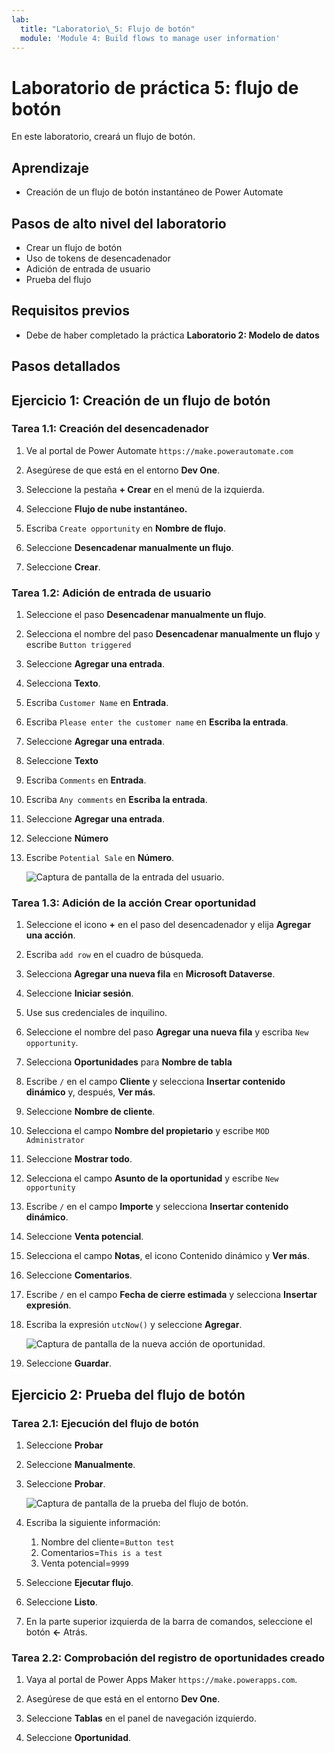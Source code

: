 ```yaml
---
lab:
  title: "Laboratorio\_5: Flujo de botón"
  module: 'Module 4: Build flows to manage user information'
---
```


# Laboratorio de práctica 5: flujo de botón

En este laboratorio, creará un flujo de botón.

## Aprendizaje

- Creación de un flujo de botón instantáneo de Power Automate

## Pasos de alto nivel del laboratorio

- Crear un flujo de botón
- Uso de tokens de desencadenador
- Adición de entrada de usuario
- Prueba del flujo
  
## Requisitos previos

- Debe de haber completado la práctica **Laboratorio 2: Modelo de datos**

## Pasos detallados

## Ejercicio 1: Creación de un flujo de botón

### Tarea 1.1: Creación del desencadenador

1. Ve al portal de Power Automate `https://make.powerautomate.com`

1. Asegúrese de que está en el entorno **Dev One**.

1. Seleccione la pestaña **+ Crear** en el menú de la izquierda.

1. Seleccione **Flujo de nube instantáneo.**

1. Escriba `Create opportunity` en **Nombre de flujo**.

1. Seleccione **Desencadenar manualmente un flujo**.

1. Seleccione **Crear**.


### Tarea 1.2: Adición de entrada de usuario

1. Seleccione el paso **Desencadenar manualmente un flujo**.

1. Selecciona el nombre del paso **Desencadenar manualmente un flujo** y escribe `Button triggered`

1. Seleccione **Agregar una entrada**.

1. Selecciona **Texto**.

1. Escriba `Customer Name` en **Entrada**.

1. Escriba `Please enter the customer name` en **Escriba la entrada**.

1. Seleccione **Agregar una entrada**.

1. Seleccione **Texto**

1. Escriba `Comments` en **Entrada**.

1. Escriba `Any comments` en **Escriba la entrada**.

1. Seleccione **Agregar una entrada**.

1. Seleccione **Número**

1. Escribe `Potential Sale` en **Número**.

    ![Captura de pantalla de la entrada del usuario.](../media/user-input.png)


### Tarea 1.3: Adición de la acción Crear oportunidad

1. Seleccione el icono **+** en el paso del desencadenador y elija **Agregar una acción**.

1. Escriba `add row` en el cuadro de búsqueda.

1. Selecciona **Agregar una nueva fila** en **Microsoft Dataverse**.

1. Seleccione **Iniciar sesión**.

1. Use sus credenciales de inquilino.

1. Seleccione el nombre del paso **Agregar una nueva fila** y escriba `New opportunity`.

1. Selecciona **Oportunidades** para **Nombre de tabla**

1. Escribe `/` en el campo **Cliente** y selecciona **Insertar contenido dinámico** y, después, **Ver más**.

1. Seleccione **Nombre de cliente**.

1. Selecciona el campo **Nombre del propietario** y escribe `MOD Administrator`

1. Seleccione **Mostrar todo**.

1. Selecciona el campo **Asunto de la oportunidad** y escribe `New opportunity`

1. Escribe `/` en el campo **Importe** y selecciona **Insertar contenido dinámico**.

1. Seleccione **Venta potencial**.

1. Selecciona el campo **Notas**, el icono Contenido dinámico y **Ver más**.

1. Seleccione **Comentarios**.

1. Escribe `/` en el campo **Fecha de cierre estimada** y selecciona **Insertar expresión**.

1. Escriba la expresión `utcNow()` y seleccione **Agregar**.

    ![Captura de pantalla de la nueva acción de oportunidad.](../media/new-opportunity-action.png)

1. Seleccione **Guardar**.


## Ejercicio 2: Prueba del flujo de botón

### Tarea 2.1: Ejecución del flujo de botón

1. Seleccione **Probar**

1. Seleccione **Manualmente**.

1. Seleccione **Probar**.

    ![Captura de pantalla de la prueba del flujo de botón.](../media/user-input-test.png)

1. Escriba la siguiente información:

   1. Nombre del cliente=`Button test`
   1. Comentarios=`This is a test`
   1. Venta potencial=`9999`

1. Seleccione **Ejecutar flujo**.

1. Seleccione **Listo**.

1. En la parte superior izquierda de la barra de comandos, seleccione el botón **<-** Atrás.


### Tarea 2.2: Comprobación del registro de oportunidades creado

1. Vaya al portal de Power Apps Maker `https://make.powerapps.com`.

1. Asegúrese de que está en el entorno **Dev One**.

1. Seleccione **Tablas** en el panel de navegación izquierdo.

1. Seleccione **Oportunidad**.


